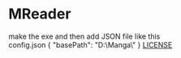 # MReader
make the exe and then add JSON file like this  
config.json
{
	"basePath": "D:\\Manga\\"
}
[LICENSE]('./LICENSE.txt')